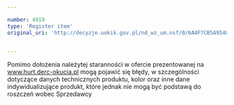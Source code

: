 ```yaml
---

number: 4919
type: 'Register item'
original_uri: 'http://decyzje.uokik.gov.pl/nd_wz_um.nsf/0/6A4F7CB5A954C3DAC1257B8D003D6D7F?OpenDocument'


---
```


Pomimo dołożenia należytej staranności w ofercie prezentowanej na www.hurt.derc-okucia.pl mogą pojawić się błędy, w szczególności dotyczące danych technicznych produktu, kolor oraz inne dane indywidualizujące produkt, które jednak nie mogą być podstawą do roszczeń wobec Sprzedawcy
